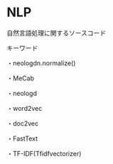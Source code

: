 # NLP
自然言語処理に関するソースコード

キーワード

・neologdn.normalize()

・MeCab

・neologd

・word2vec

・doc2vec

・FastText

・TF-IDF(Tfidfvectorizer)
